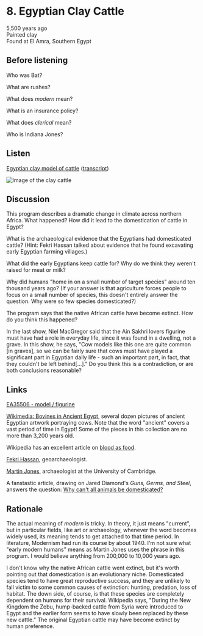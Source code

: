 # 8. Egyptian Clay Cattle

5,500 years ago  
Painted clay  
Found at El Amra, Southern Egypt


## Before listening

Who was Bat?

What are rushes?

What does *modern* mean?

What is an insurance policy?

What does *clerical* mean?

Who is Indiana Jones?


## Listen

[Egyptian clay model of cattle](http://www.bbc.co.uk/ahistoryoftheworld/objects/ba9VK4iRQUybd1KMGnRimQ)
([transcript](http://www.bbc.co.uk/ahistoryoftheworld/about/transcripts/episode8/))

![Image of the clay cattle](http://www.britishmuseum.org/collectionimages/AN00410/AN00410037_001_l.jpg)


## Discussion

This program describes a dramatic change in climate across northern
Africa. What happened? How did it lead to the domestication of cattle in
Egypt?

What is the archaeological evidence that the Egyptians had domesticated
cattle? (Hint: Fekri Hassan talked about evidence that he found
excavating early Egyptian farming villages.)

What did the early Egyptians keep cattle for? Why do we think they
weren't raised for meat or milk?

Why did humans "home in on a small number of target species" around ten
thousand years ago? (If your answer is that agriculture forces people to
focus on a small number of species, this doesn't entirely answer the
question. Why were so few species domesticated?)

The program says that the native African cattle have become extinct. How
do you think this happened?

In the last show, Niel MacGregor said that the Ain Sakhri lovers
figurine must have had a role in everyday life, since it was found in a
dwelling, not a grave. In this show, he says, "Cow models like this one
are quite common [in graves], so we can be fairly sure that cows must
have played a significant part in Egyptian daily life - such an
important part, in fact, that they couldn't be left behind[...]." Do you
think this is a contradiction, or are both conclusions reasonable?


## Links

[EA35506 - model / figurine](http://www.britishmuseum.org/research/collection_online/collection_object_details.aspx?objectId=125590&partId=1)

[Wikimedia: Bovines in Ancient Egypt](https://commons.wikimedia.org/wiki/Category:Bovines_in_Ancient_Egypt),
several dozen pictures of ancient Egyptian artwork portraying cows. Note
that the word "ancient" covers a vast period of time in Egypt! Some of
the pieces in this collection are no more than 3,200 years old.

Wikipedia has an excellent article on
[blood as food](https://en.wikipedia.org/wiki/Blood_as_food).

[Fekri Hassan](https://en.wikipedia.org/wiki/Fekri_Hassan),
geoarchaeologist.

[Martin Jones](http://www.arch.cam.ac.uk/directory/mkj12), archaeologist
at the University of Cambridge.

A fanstastic article, drawing on Jared Diamond's *Guns, Germs, and
Steel*, answers the question:
[Why can't all animals be domesticated?](http://www.livescience.com/33870-domesticated-animals-criteria.html)


## Rationale

The actual meaning of *modern* is tricky. In theory, it just means
"current", but in particular fields, like art or archaeology, whenever
the word becomes widely used, its meaning tends to get attached to that
time period. In literature, Modernism had run its course by
about 1940. I'm not sure what "early modern humans" means as Martin
Jones uses the phrase in this program. I would believe anything from
200,000 to 10,000 years ago.

I don't know why the native African cattle went extinct, but it's worth
pointing out that domestication is an evolutionary niche. Domesticated
species tend to have great reproductive success, and they are unlikely
to fall victim to some common causes of extinction: hunting, predation,
loss of habitat. The down side, of course, is that these species are
completely dependent on humans for their survival. Wikipedia says,
"During the New Kingdom the Zebu, hump-backed cattle from Syria were
introduced to Egypt and the earlier form seems to have slowly been
replaced by these new cattle." The original Egyptian cattle may have
become extinct by human preference.
